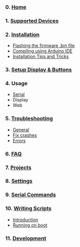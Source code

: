 
### 0. [Home](https://github.com/spacehuhn/esp8266_deauther/wiki)

### 1. [Supported Devices](https://github.com/spacehuhn/esp8266_deauther/wiki/Supported-Devices)

### 2. [Installation](https://github.com/spacehuhn/esp8266_deauther/wiki/Installation)
- [Flashing the firmware .bin file](https://github.com/spacehuhn/esp8266_deauther/wiki/Installation#flashing-the-firmware-bin-file)
- [Compiling using Arduino IDE](https://github.com/spacehuhn/esp8266_deauther/wiki/Installation#compiling-using-arduino-ide)
- [Installation Tips and Tricks](https://github.com/spacehuhn/esp8266_deauther/wiki/Installation#installation-tips-and-tricks)

### 3. [Setup Display & Buttons](https://github.com/spacehuhn/esp8266_deauther/wiki/Setup-Display-&-Buttons)

### 4. Usage
- [Serial](https://github.com/spacehuhn/esp8266_deauther/wiki/Serial-Usage)
- Display
- Web

### 5. [Troubleshooting](https://github.com/spacehuhn/esp8266_deauther/wiki/Troubleshooting)
- [General](https://github.com/spacehuhn/esp8266_deauther/wiki/Troubleshooting#general)
- [Fix crashes](https://github.com/spacehuhn/esp8266_deauther/wiki/Troubleshooting#fix-crashes)
- [Errors](https://github.com/spacehuhn/esp8266_deauther/wiki/Troubleshooting#errors)

### 6. [FAQ](https://github.com/spacehuhn/esp8266_deauther/wiki/FAQ) 

### 7. [Projects](https://github.com/spacehuhn/esp8266_deauther/wiki/projects.md)

### 8. [Settings](https://github.com/spacehuhn/esp8266_deauther/blob/master/settings.md)

### 9. [Serial Commands](https://github.com/spacehuhn/esp8266_deauther/blob/master/serialcommands.md)

### 10. [Writing Scripts](https://github.com/spacehuhn/esp8266_deauther/wiki/Writing-Scripts)
- [Introduction](https://github.com/spacehuhn/esp8266_deauther/wiki/Writing-Scripts#introduction)
- [Running on boot](https://github.com/spacehuhn/esp8266_deauther/wiki/Writing-Scripts#running-on-boot)

### 11. [Development](https://github.com/spacehuhn/esp8266_deauther/wiki/Development)

